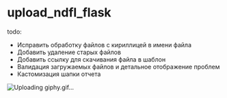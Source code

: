 # upload_ndfl_flask

todo:

- Исправить обработку файлов с кириллицей в имени файла
- Добавить удаление старых файлов
- Добавить ссылку для скачивания файла в шаблон
- Валидация загружаемых файлов и детальное отображение проблем
- Кастомизация шапки отчета

![Uploading giphy.gif…]()
